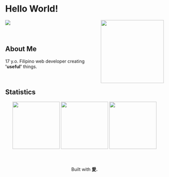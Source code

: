 # Hello World!

<picture>
  <img align="right" height="200" src="https://avatars.githubusercontent.com/u/136299953?v=4">
</picture>
<!-- <picture>
  <img align="right" height="200" src="assets/takagi-1.jfif">
</picture>
<picture>
  <img align="right" height="200" src="assets/takagi-2.jfif">
</picture>
<picture>
  <img align="right" height="200" src="assets/takagi-3.jfif">
</picture> -->

<div align="left">
  <a href="https://skillicons.dev">
    <img src="https://skillicons.dev/icons?i=html,css,js,git,github,vscode&perline=3" />
  </a>
</div>

<br>
<br>

## About Me
<p>17 y.o. Filipino web developer creating <strong>'useful'</strong> things.</p>

<br>

## Statistics
<div align="center">
<img height="150" src="https://github-readme-stats.vercel.app/api/top-langs/?username=bocharudo&theme=tokyonight&layout=compact&hide_border=true" draggable="false">
<img height=150 src="https://github-readme-streak-stats.herokuapp.com/?user=bocharudo&stroke=ffffff&background=1a1b27&ring=3382ed&fire=3382ed&currStreakNum=ffffff&currStreakLabel=3382ed&sideNums=ffffff&sideLabels=ffffff&dates=ffffff&hide_border=true" />
<img height=150 src="http://github-profile-summary-cards.vercel.app/api/cards/profile-details?username=bocharudo&theme=tokyonight">
</div>

<br>
<br>
<br>

<div align="center">
  Built with <strong>愛.</strong>
</div>
